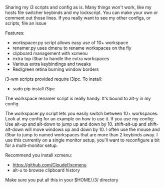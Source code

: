 Sharing my i3 scripts and config as is. Many things won't work, like my
hosts file switcher keybinds and my lockscript. You can make your own or
comment out those lines. If you really want to see my other configs, or scripts,
file an issue

Features:

* workspacer.py script allows easy use of 10+ workspace
* renamer.py uses dmenu to rename workspaces on the fly
* clipboard management with xcmenu
* extra top i3bar to handle the extra workspaces
* Various extra keybindings and tweaks
* Red/green retina burning window borders

i3-wm scripts provided require i3ipc. To install:

* sudo pip install i3ipc

The workspace renamer script is really handy. It's bound to alt-y in my config

The workspacer.py script lets you easily switch between 10+ workspaces.
Look at my config for an example on how to use it. If you use my config:
Use alt-up and alt-down to jump up and down by 10. shift-alt-up and 
shift-alt-down will move windows up and down by 10. I often use the mouse
and i3bar to jump to named workspaces that are more than 2 keybinds away.
I use this currently on a single monitor setup, you'll want to reconfigure
a bit for a multi-monitor setup.

Recommend you install xcmenu:

* https://github.com/Cloudef/xcmenu
* alt-u to browse clipboard history

Make sure you put all this in your $HOME/.i3/ directory
